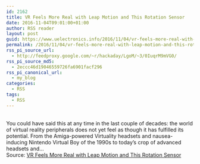 ```yaml
---
id: 2162
title: VR Feels More Real with Leap Motion and This Rotation Sensor
date: 2016-11-04T09:01:00+01:00
author: RSS reader
layout: post
guid: https://www.uelectronics.info/2016/11/04/vr-feels-more-real-with-leap-motion-and-this-rotation-sensor/
permalink: /2016/11/04/vr-feels-more-real-with-leap-motion-and-this-rotation-sensor/
rss_pi_source_url:
  - http://feedproxy.google.com/~r/hackaday/LgoM/~3/0IuqrM9mVG0/
rss_pi_source_md5:
  - 2eccc46d19046559726fa6901facf296
rss_pi_canonical_url:
  - my_blog
categories:
  - RSS
tags:
  - RSS
---
```

&#013;  
You could have said this at any time in the last couple of decades: the world of virtual reality peripherals does not yet feel as though it has fulfilled its potential. From the Amiga-powered Virtuality headsets and nausea-inducing Nintendo Virtual Boy of the 1990s to today’s crop of advanced headsets and…&#013;  
Source: <a href="http://feedproxy.google.com/~r/hackaday/LgoM/~3/0IuqrM9mVG0/" target="_blank">VR Feels More Real with Leap Motion and This Rotation Sensor</a>